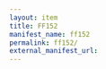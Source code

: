 ```yaml
---
layout: item
title: FF152
manifest_name: ff152
permalink: ff152/
external_manifest_url: 
---
```

<!-- Add an essay or interpretive material below this line,
using HTML or markdown.  Do not modify this file above this line -->
